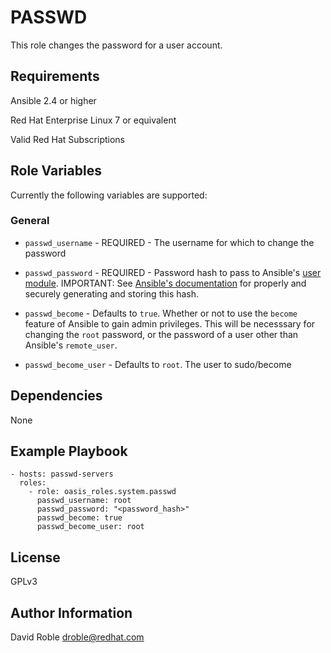 PASSWD
===========

This role changes the password for a user account.

Requirements
------------

Ansible 2.4 or higher

Red Hat Enterprise Linux 7 or equivalent

Valid Red Hat Subscriptions

Role Variables
--------------

Currently the following variables are supported:

### General

* `passwd_username` - REQUIRED - The username for which to change the password

* `passwd_password` - REQUIRED - Password hash to pass to Ansible's
  [user module](https://docs.ansible.com/ansible/latest/modules/user_module.html).
  IMPORTANT: See
  [Ansible's documentation](https://docs.ansible.com/ansible/latest/reference_appendices/faq.html#how-do-i-generate-crypted-passwords-for-the-user-module)
  for properly and securely generating and storing this hash.

* `passwd_become` - Defaults to `true`. Whether or not to use the `become`
  feature of Ansible to gain admin privileges.  This will be necesssary for
  changing the `root` password, or the password of a user other than Ansible's
  `remote_user`.

* `passwd_become_user` - Defaults to `root`.  The user to sudo/become

Dependencies
------------

None

Example Playbook
----------------

```
- hosts: passwd-servers
  roles:
    - role: oasis_roles.system.passwd
      passwd_username: root
      passwd_password: "<password_hash>"
      passwd_become: true
      passwd_become_user: root
```

License
-------

GPLv3

Author Information
------------------

David Roble <droble@redhat.com>
